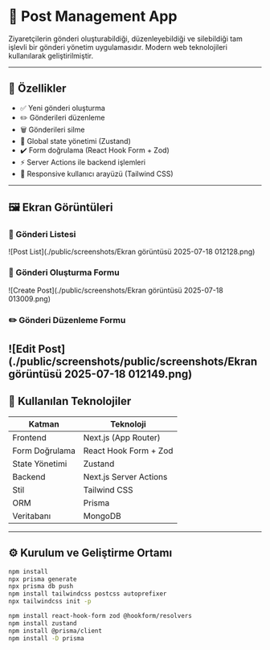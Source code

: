 # 📝 Post Management App

Ziyaretçilerin gönderi oluşturabildiği, düzenleyebildiği ve silebildiği tam işlevli bir gönderi yönetim uygulamasıdır. Modern web teknolojileri kullanılarak geliştirilmiştir.

---

## 🚀 Özellikler

- ✅ Yeni gönderi oluşturma
- ✏️ Gönderileri düzenleme
- 🗑️ Gönderileri silme
- 🧠 Global state yönetimi (Zustand)
- ✔️ Form doğrulama (React Hook Form + Zod)
- ⚡ Server Actions ile backend işlemleri
- 🌈 Responsive kullanıcı arayüzü (Tailwind CSS)

---

## 🖼️ Ekran Görüntüleri

### 📄 Gönderi Listesi

![Post List](./public/screenshots/Ekran görüntüsü 2025-07-18 012128.png)

### 🎯 Gönderi Oluşturma Formu

![Create Post](./public/screenshots/Ekran görüntüsü 2025-07-18 013009.png)

### ✏️ Gönderi Düzenleme Formu

![Edit Post](./public/screenshots/public/screenshots/Ekran görüntüsü 2025-07-18 012149.png)
---

## 🧰 Kullanılan Teknolojiler

| Katman          | Teknoloji                     |
|----------------|-------------------------------|
| Frontend       | Next.js (App Router)          |
| Form Doğrulama | React Hook Form + Zod         |
| State Yönetimi | Zustand                       |
| Backend        | Next.js Server Actions        |
| Stil           | Tailwind CSS                  |
| ORM            | Prisma                        |
| Veritabanı     | MongoDB                       |

---

## ⚙️ Kurulum ve Geliştirme Ortamı

``` bash
npm install
npx prisma generate
npx prisma db push
npm install tailwindcss postcss autoprefixer
npx tailwindcss init -p

npm install react-hook-form zod @hookform/resolvers
npm install zustand
npm install @prisma/client
npm install -D prisma
```
